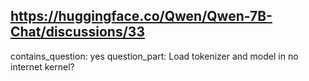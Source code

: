 ## https://huggingface.co/Qwen/Qwen-7B-Chat/discussions/33

contains_question: yes
question_part: Load tokenizer and model in no internet kernel?